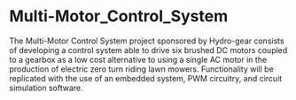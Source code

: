 # Multi-Motor_Control_System
The Multi-Motor Control System project sponsored by Hydro-gear consists of developing a control system able to drive six brushed DC motors coupled to a gearbox as a low cost alternative to using a single AC motor in the production of electric zero turn riding lawn mowers. Functionality will be replicated with the use of an embedded system, PWM circuitry, and circuit simulation software.
